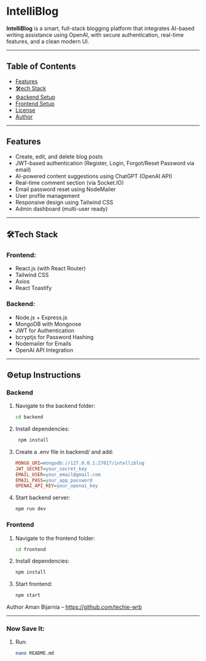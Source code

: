 # IntelliBlog

**IntelliBlog** is a smart, full-stack blogging platform that integrates AI-based writing assistance using OpenAI, with secure authentication, real-time features, and a clean modern UI.

---

##  Table of Contents

- [ Features](#-features)
- [🛠️ech Stack](#️-tech-stack)
- [⚙️ackend Setup](#-backend-setup)
- [ Frontend Setup](#-frontend-setup)
- [ License](#-license)
- [ Author](#-author)

---

##  Features

-  Create, edit, and delete blog posts
-  JWT-based authentication (Register, Login, Forgot/Reset Password via email)
-  AI-powered content suggestions using ChatGPT (OpenAI API)
-  Real-time comment section (via Socket.IO)
-  Email password reset using NodeMailer
-  User profile management
-  Responsive design using Tailwind CSS
-  Admin dashboard (multi-user ready)

---

## 🛠️Tech Stack

### Frontend:
- React.js (with React Router)
- Tailwind CSS
- Axios
- React Toastify

### Backend:
- Node.js + Express.js
- MongoDB with Mongoose
- JWT for Authentication
- bcryptjs for Password Hashing
- Nodemailer for Emails
- OpenAI API Integration

---

## ⚙️etup Instructions

###  Backend

1. Navigate to the backend folder:
   ```bash
   cd backend

2. Install dependencies:
   ```bash
    npm install

3. Create a .env file in backend/ and add:
   ```ini
   MONGO_URI=mongodb://127.0.0.1:27017/intelliblog
   JWT_SECRET=your_secret_key
   EMAIL_USER=your_email@gmail.com
   EMAIL_PASS=your_app_password
   OPENAI_API_KEY=your_openai_key

4. Start backend server:
   ```bash
   npm run dev

### Frontend

1. Navigate to the frontend folder:
   ```bash
   cd frontend

2. Install dependencies:
   ```bash
   npm install

3. Start frontend:
   ```bash
   npm start

Author
Aman Bijarnia – https://github.com/techie-wrb


---

###  Now Save It:

1. Run:
   ```bash
   nano README.md

